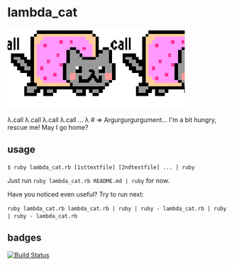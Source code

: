 lambda_cat
==========

![animated lambda cat](lambda_cat.gif)

&lambda;.call &lambda;.call &lambda;.call &lambda;.call ... &lambda; # => Argurgurgurgument... I'm a bit hungry, rescue me! May I go home?

## usage

`$ ruby lambda_cat.rb [1sttextfile] [2ndtextfile] ... | ruby`

Just run `ruby lambda_cat.rb README.md | ruby` for now.

Have you noticed even useful? Try to run next:

`ruby lambda_cat.rb lambda_cat.rb | ruby | ruby - lambda_cat.rb | ruby | ruby - lambda_cat.rb`

## badges

[![Build Status](https://travis-ci.org/aycabta/lambda_cat.svg)](https://travis-ci.org/aycabta/lambda_cat)

